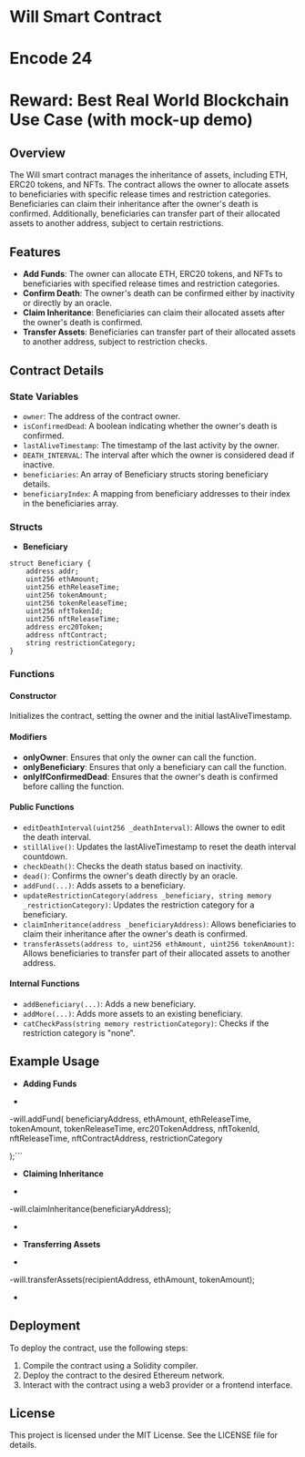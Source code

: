 # Will Smart Contract
# Encode 24
# Reward: Best Real World Blockchain Use Case (with mock-up demo)

## Overview
The Will smart contract manages the inheritance of assets, including ETH, ERC20 tokens, and NFTs. The contract allows the owner to allocate assets to beneficiaries with specific release times and restriction categories. Beneficiaries can claim their inheritance after the owner's death is confirmed. Additionally, beneficiaries can transfer part of their allocated assets to another address, subject to certain restrictions.

## Features
- **Add Funds**: The owner can allocate ETH, ERC20 tokens, and NFTs to beneficiaries with specified release times and restriction categories.
- **Confirm Death**: The owner's death can be confirmed either by inactivity or directly by an oracle.
- **Claim Inheritance**: Beneficiaries can claim their allocated assets after the owner's death is confirmed.
- **Transfer Assets**: Beneficiaries can transfer part of their allocated assets to another address, subject to restriction checks.

## Contract Details

### State Variables
- `owner`: The address of the contract owner.
- `isConfirmedDead`: A boolean indicating whether the owner's death is confirmed.
- `lastAliveTimestamp`: The timestamp of the last activity by the owner.
- `DEATH_INTERVAL`: The interval after which the owner is considered dead if inactive.
- `beneficiaries`: An array of Beneficiary structs storing beneficiary details.
- `beneficiaryIndex`: A mapping from beneficiary addresses to their index in the beneficiaries array.

### Structs
- **Beneficiary**
```
struct Beneficiary {
    address addr;
    uint256 ethAmount;
    uint256 ethReleaseTime;
    uint256 tokenAmount;
    uint256 tokenReleaseTime;
    uint256 nftTokenId;
    uint256 nftReleaseTime;
    address erc20Token;
    address nftContract;
    string restrictionCategory;
}
```
### Functions

#### Constructor
Initializes the contract, setting the owner and the initial lastAliveTimestamp.

#### Modifiers
- **onlyOwner**: Ensures that only the owner can call the function.
- **onlyBeneficiary**: Ensures that only a beneficiary can call the function.
- **onlyIfConfirmedDead**: Ensures that the owner's death is confirmed before calling the function.

#### Public Functions

- `editDeathInterval(uint256 _deathInterval)`: Allows the owner to edit the death interval.
- `stillAlive()`: Updates the lastAliveTimestamp to reset the death interval countdown.
- `checkDeath()`: Checks the death status based on inactivity.
- `dead()`: Confirms the owner's death directly by an oracle.
- `addFund(...)`: Adds assets to a beneficiary.
- `updateRestrictionCategory(address _beneficiary, string memory _restrictionCategory)`: Updates the restriction category for a beneficiary.
- `claimInheritance(address _beneficiaryAddress)`: Allows beneficiaries to claim their inheritance after the owner's death is confirmed.
- `transferAssets(address to, uint256 ethAmount, uint256 tokenAmount)`: Allows beneficiaries to transfer part of their allocated assets to another address.

#### Internal Functions
- `addBeneficiary(...)`: Adds a new beneficiary.
- `addMore(...)`: Adds more assets to an existing beneficiary.
- `catCheckPass(string memory restrictionCategory)`: Checks if the restriction category is "none".

## Example Usage
- **Adding Funds**
- ```
-will.addFund(
    beneficiaryAddress,
    ethAmount,
    ethReleaseTime,
    tokenAmount,
    tokenReleaseTime,
    erc20TokenAddress,
    nftTokenId,
    nftReleaseTime,
    nftContractAddress,
    restrictionCategory

);```
- **Claiming Inheritance**
- ```
-will.claimInheritance(beneficiaryAddress);
- ```
- **Transferring Assets**
- ```
-will.transferAssets(recipientAddress, ethAmount, tokenAmount);
- ```

## Deployment
To deploy the contract, use the following steps:
1. Compile the contract using a Solidity compiler.
2. Deploy the contract to the desired Ethereum network.
3. Interact with the contract using a web3 provider or a frontend interface.

## License
This project is licensed under the MIT License. See the LICENSE file for details.

